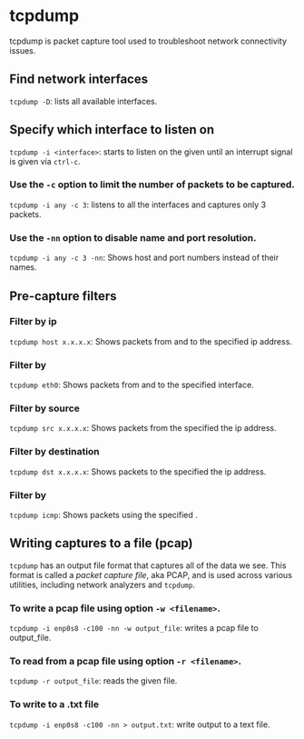 # tcpdump

tcpdump is packet capture tool used to troubleshoot network connectivity issues.

## Find network interfaces
`tcpdump -D`: lists all available interfaces.

## Specify which interface to listen on
`tcpdump -i <interface>`: starts to listen on the given <interface> until an interrupt signal is given via `ctrl-c`.
### Use the `-c` option to limit the number of packets to be captured.
`tcpdump -i any -c 3`: listens to all the interfaces and captures only 3 packets.
### Use the `-nn` option to disable name and port resolution.
`tcpdump -i any -c 3 -nn`: Shows host and port numbers instead of their names.

## Pre-capture filters
### Filter by ip
`tcpdump host x.x.x.x`: Shows packets from and to the specified ip address.

### Filter by <interface>
`tcpdump eth0`: Shows packets from and to the specified interface.

### Filter by source
`tcpdump src x.x.x.x`: Shows packets from the specified the ip address.

### Filter by destination
`tcpdump dst x.x.x.x`: Shows packets to the specified the ip address.

### Filter by <protocol>
`tcpdump icmp`: Shows packets using the specified <protocol>.

## Writing captures to a file (pcap)
`tcpdump` has an output file format that captures all of the data we see. This format is called a _packet capture file_, aka PCAP, and is used across various utilities, including network analyzers and `tcpdump`.
### To write a pcap file using option `-w <filename>`.
`tcpdump -i enp0s8 -c100 -nn -w output_file`: writes a pcap file to output_file.
### To read from a pcap file using option `-r <filename>`.
`tcpdump -r output_file`: reads the given file.
### To write to a .txt file
`tcpdump -i enp0s8 -c100 -nn > output.txt`: write output to a text file.

